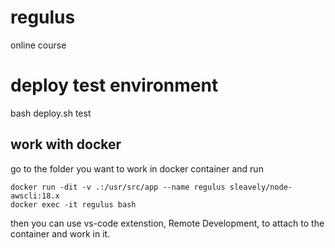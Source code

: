 # regulus
online course

# deploy test environment
bash deploy.sh test

## work with docker
go to the folder you want to work in docker container and run
```
docker run -dit -v .:/usr/src/app --name regulus sleavely/node-awscli:18.x
docker exec -it regulus bash
```
then you can use vs-code extenstion, Remote Development, to attach to the container and work in it.